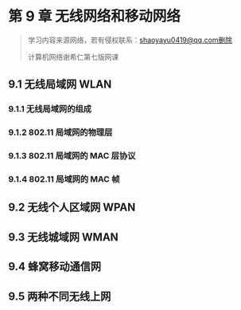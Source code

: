 # 第 9 章  无线网络和移动网络

> 学习内容来源网络，若有侵权联系：shaoyayu0419@qq.com删除
>
> 计算机网络谢希仁第七版网课



## 9.1  无线局域网 WLAN

### 9.1.1  无线局域网的组成

### 9.1.2  802.11 局域网的物理层

### 9.1.3  802.11 局域网的 MAC 层协议

### 9.1.4  802.11 局域网的 MAC 帧



## 9.2  无线个人区域网 WPAN

## 9.3  无线城域网 WMAN

## 9.4  蜂窝移动通信网

## 9.5  两种不同无线上网